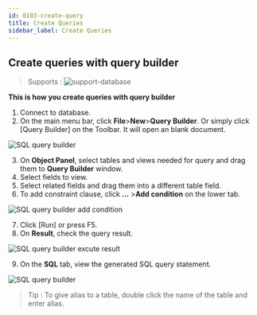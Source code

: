 ```yaml
---
id: 0103-create-query
title: Create Queries
sidebar_label: Create Queries
---
```


## Create queries with query builder
> Supports :
> ![support-database](<http://www.sqlgate.com/docs-badge/oracle,mysql,mariadb,postgresql,sqlserver,db2,tibero,cubrid>)

**This is how you create queries with query builder**

1. Connect to database.
2. On the main menu bar, click **File**>**New**>**Query Builder**. Or simply click [Query Builder] on the Toolbar. It will open an blank document.

![SQL query builder](https://resource.sqlgate.com/resource/captures/query-editor/query-builder-menu-en.png)

3. On **Object Panel**, select tables and views needed for query and drag them to **Query Builder** window.
4. Select fields to view.
5. Select related fields and drag them into a different table field.
6. To add constraint clause, click **...** >**Add condition** on the lower tab.

![SQL query builder add condition](https://resource.sqlgate.com/resource/captures/query-editor/query-builder-add-condition-en.png)
 
7. Click [Run] or press F5.
8. On **Result**, check the query result.

![SQL query builder excute result](https://resource.sqlgate.com/resource/captures/query-editor/query-builder-result-en.png)

9. On the **SQL** tab, view the generated SQL query statement. 

![SQL query builder](https://resource.sqlgate.com/resource/captures/query-editor/query-builder-SQL-en.png)

> Tip : To give alias to a table, double click the name of the table and enter alias.